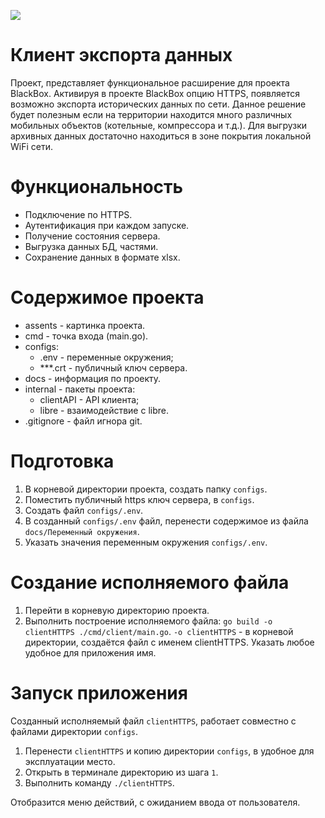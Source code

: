 ![](https://github.com/Part001-R/assets/blob/main/assets/Client%20HTTPS.png)

# Клиент экспорта данных

Проект, представляет функциональное расширение для проекта BlackBox. Активируя в проекте BlackBox опцию HTTPS, появляется возможно экспорта исторических данных по сети. Данное решение будет полезным если на территории находится много различных мобильных объектов (котельные, компрессора и т.д.). Для выгрузки архивных данных достаточно находиться в зоне покрытия локальной WiFi сети. 

# Функциональность
+ Подключение по HTTPS.
+ Аутентификация при каждом запуске.
+ Получение состояния сервера.
+ Выгрузка данных БД, частями. 
+ Сохранение данных в формате xlsx.

# Содержимое проекта
+ assents - картинка проекта.
+ cmd - точка входа (main.go).
+ configs:
  + .env - переменные окружения;
  + ***.crt - публичный ключ сервера.
+ docs - информация по проекту.
+ internal - пакеты проекта:
  +  clientAPI - API клиента;
  +  libre - взаимодействие с libre.
+ .gitignore - файл игнора git.

# Подготовка
1.  В корневой директории проекта, создать папку `configs`.
2.  Поместить публичный https ключ сервера, в `configs`.
3.  Создать файл `configs/.env`.
4.  В созданный `configs/.env` файл, перенести содержимое из файла `docs/Переменный окружения`.
5.  Указать значения переменным окружения `configs/.env`. 

# Создание исполняемого файла
1. Перейти в корневую директорию проекта.
2. Выполнить построение исполняемого файла: `go build -o clientHTTPS ./cmd/client/main.go`.
   `-o clientHTTPS` -  в корневой директории, создаётся файл с именем clientHTTPS. Указать любое удобное для приложения имя.

# Запуск приложения
Созданный исполняемый файл `clientHTTPS`, работает совместно с файлами директории `configs`. 
1. Перенести `clientHTTPS` и копию директории `configs`, в удобное для эксплуатации место.
2. Открыть в терминале директорию из шага `1`.
3. Выполнить команду `./clientHTTPS`.

Отобразится меню действий, с ожиданием ввода от пользователя.